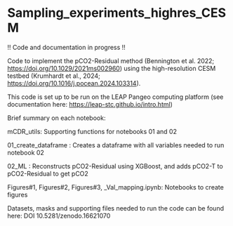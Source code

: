 # Sampling_experiments_highres_CESM

!! Code and documentation in progress !!

Code to implement the pCO2-Residual method (Bennington et al. 2022; https://doi.org/10.1029/2021ms002960) using the high-resolution CESM testbed (Krumhardt et al., 2024; https://doi.org/10.1016/j.pocean.2024.103314).

This code is set up to be run on the LEAP Pangeo computing platform (see documentation here: https://leap-stc.github.io/intro.html)

Brief summary on each notebook:

mCDR_utils: Supporting functions for notebooks 01 and 02

01_create_dataframe : Creates a dataframe with all variables needed to run notebook 02

02_ML : Reconstructs pCO2-Residual using XGBoost, and adds pCO2-T to pCO2-Residual to get pCO2

Figures#1, Figures#2, Figures#3, _Val_mapping.ipynb: Notebooks to create figures


Datasets, masks and supporting files needed to run the code can be found here: DOI 10.5281/zenodo.16621070
